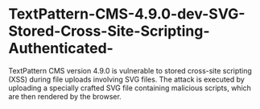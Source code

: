 # TextPattern-CMS-4.9.0-dev-SVG-Stored-Cross-Site-Scripting-Authenticated-
TextPattern CMS version 4.9.0 is vulnerable to stored cross-site scripting (XSS) during file uploads involving SVG files. The attack is executed by uploading a specially crafted SVG file containing malicious scripts, which are then rendered by the browser.
